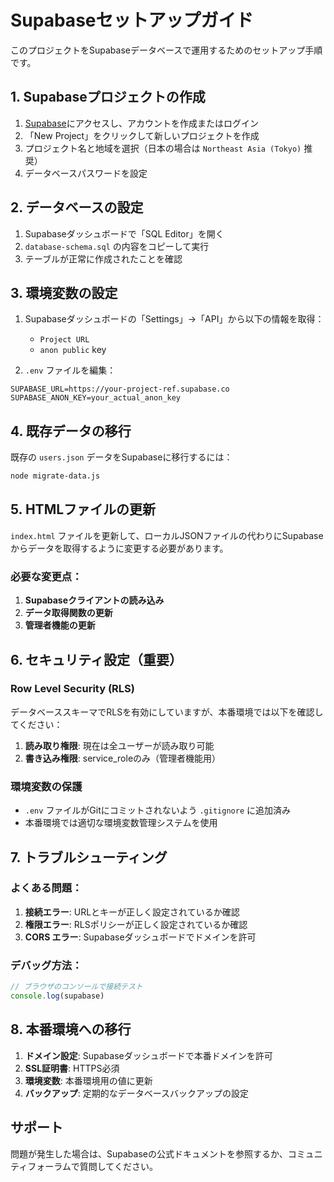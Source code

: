 # Supabaseセットアップガイド

このプロジェクトをSupabaseデータベースで運用するためのセットアップ手順です。

## 1. Supabaseプロジェクトの作成

1. [Supabase](https://supabase.com)にアクセスし、アカウントを作成またはログイン
2. 「New Project」をクリックして新しいプロジェクトを作成
3. プロジェクト名と地域を選択（日本の場合は `Northeast Asia (Tokyo)` 推奨）
4. データベースパスワードを設定

## 2. データベースの設定

1. Supabaseダッシュボードで「SQL Editor」を開く
2. `database-schema.sql` の内容をコピーして実行
3. テーブルが正常に作成されたことを確認

## 3. 環境変数の設定

1. Supabaseダッシュボードの「Settings」→「API」から以下の情報を取得：
   - `Project URL`
   - `anon public` key

2. `.env` ファイルを編集：
```env
SUPABASE_URL=https://your-project-ref.supabase.co
SUPABASE_ANON_KEY=your_actual_anon_key
```

## 4. 既存データの移行

既存の `users.json` データをSupabaseに移行するには：

```bash
node migrate-data.js
```

## 5. HTMLファイルの更新

`index.html` ファイルを更新して、ローカルJSONファイルの代わりにSupabaseからデータを取得するように変更する必要があります。

### 必要な変更点：

1. **Supabaseクライアントの読み込み**
2. **データ取得関数の更新**
3. **管理者機能の更新**

## 6. セキュリティ設定（重要）

### Row Level Security (RLS)

データベーススキーマでRLSを有効にしていますが、本番環境では以下を確認してください：

1. **読み取り権限**: 現在は全ユーザーが読み取り可能
2. **書き込み権限**: service_roleのみ（管理者機能用）

### 環境変数の保護

- `.env` ファイルがGitにコミットされないよう `.gitignore` に追加済み
- 本番環境では適切な環境変数管理システムを使用

## 7. トラブルシューティング

### よくある問題：

1. **接続エラー**: URLとキーが正しく設定されているか確認
2. **権限エラー**: RLSポリシーが正しく設定されているか確認
3. **CORS エラー**: Supabaseダッシュボードでドメインを許可

### デバッグ方法：

```javascript
// ブラウザのコンソールで接続テスト
console.log(supabase)
```

## 8. 本番環境への移行

1. **ドメイン設定**: Supabaseダッシュボードで本番ドメインを許可
2. **SSL証明書**: HTTPS必須
3. **環境変数**: 本番環境用の値に更新
4. **バックアップ**: 定期的なデータベースバックアップの設定

## サポート

問題が発生した場合は、Supabaseの公式ドキュメントを参照するか、コミュニティフォーラムで質問してください。